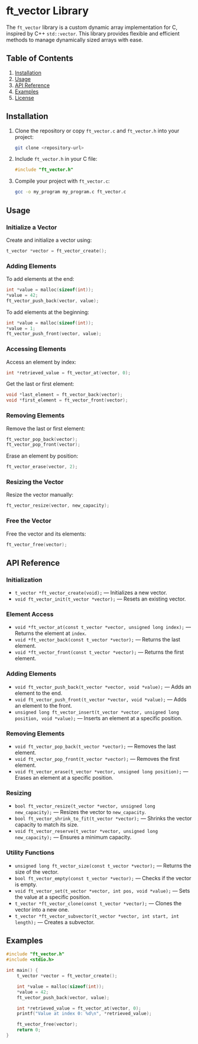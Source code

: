 # ft_vector Library

The `ft_vector` library is a custom dynamic array implementation for C, inspired by C++ `std::vector`. This library provides flexible and efficient methods to manage dynamically sized arrays with ease.

## Table of Contents

1. [Installation](#installation)
2. [Usage](#usage)
3. [API Reference](#api-reference)
4. [Examples](#examples)
5. [License](#license)

## Installation

1. Clone the repository or copy `ft_vector.c` and `ft_vector.h` into your project:
    ```bash
    git clone <repository-url>
    ```

2. Include `ft_vector.h` in your C file:
    ```c
    #include "ft_vector.h"
    ```

3. Compile your project with `ft_vector.c`:
    ```bash
    gcc -o my_program my_program.c ft_vector.c
    ```

## Usage

### Initialize a Vector
Create and initialize a vector using:
```c
t_vector *vector = ft_vector_create();
```

### Adding Elements
To add elements at the end:
```c
int *value = malloc(sizeof(int));
*value = 42;
ft_vector_push_back(vector, value);
```

To add elements at the beginning:
```c
int *value = malloc(sizeof(int));
*value = 1;
ft_vector_push_front(vector, value);
```

### Accessing Elements
Access an element by index:
```c
int *retrieved_value = ft_vector_at(vector, 0);
```

Get the last or first element:
```c
void *last_element = ft_vector_back(vector);
void *first_element = ft_vector_front(vector);
```

### Removing Elements
Remove the last or first element:
```c
ft_vector_pop_back(vector);
ft_vector_pop_front(vector);
```

Erase an element by position:
```c
ft_vector_erase(vector, 2);
```

### Resizing the Vector
Resize the vector manually:
```c
ft_vector_resize(vector, new_capacity);
```

### Free the Vector
Free the vector and its elements:
```c
ft_vector_free(vector);
```

## API Reference

### Initialization
- `t_vector *ft_vector_create(void);` — Initializes a new vector.
- `void ft_vector_init(t_vector *vector);` — Resets an existing vector.

### Element Access
- `void *ft_vector_at(const t_vector *vector, unsigned long index);` — Returns the element at `index`.
- `void *ft_vector_back(const t_vector *vector);` — Returns the last element.
- `void *ft_vector_front(const t_vector *vector);` — Returns the first element.

### Adding Elements
- `void ft_vector_push_back(t_vector *vector, void *value);` — Adds an element to the end.
- `void ft_vector_push_front(t_vector *vector, void *value);` — Adds an element to the front.
- `unsigned long ft_vector_insert(t_vector *vector, unsigned long position, void *value);` — Inserts an element at a specific position.

### Removing Elements
- `void ft_vector_pop_back(t_vector *vector);` — Removes the last element.
- `void ft_vector_pop_front(t_vector *vector);` — Removes the first element.
- `void ft_vector_erase(t_vector *vector, unsigned long position);` — Erases an element at a specific position.

### Resizing
- `bool ft_vector_resize(t_vector *vector, unsigned long new_capacity);` — Resizes the vector to `new_capacity`.
- `bool ft_vector_shrink_to_fit(t_vector *vector);` — Shrinks the vector capacity to match its size.
- `void ft_vector_reserve(t_vector *vector, unsigned long new_capacity);` — Ensures a minimum capacity.

### Utility Functions
- `unsigned long ft_vector_size(const t_vector *vector);` — Returns the size of the vector.
- `bool ft_vector_empty(const t_vector *vector);` — Checks if the vector is empty.
- `void ft_vector_set(t_vector *vector, int pos, void *value);` — Sets the value at a specific position.
- `t_vector *ft_vector_clone(const t_vector *vector);` — Clones the vector into a new one.
- `t_vector *ft_vector_subvector(t_vector *vector, int start, int length);` — Creates a subvector.

## Examples

```c
#include "ft_vector.h"
#include <stdio.h>

int main() {
    t_vector *vector = ft_vector_create();

    int *value = malloc(sizeof(int));
    *value = 42;
    ft_vector_push_back(vector, value);

    int *retrieved_value = ft_vector_at(vector, 0);
    printf("Value at index 0: %d\n", *retrieved_value);

    ft_vector_free(vector);
    return 0;
}
```

